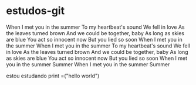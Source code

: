 # estudos-git

When I met you in the summer
To my heartbeat's sound
We fell in love
As the leaves turned brown
And we could be together, baby
As long as skies are blue
You act so innocent now
But you lied so soon
When I met you in the summer
When I met you in the summer
To my heartbeat's sound
We fell in love
As the leaves turned brown
And we could be together, baby
As long as skies are blue
You act so innocent now
But you lied so soon
When I met you in the summer
Summer
When I met you in the summer
Summer

estou estudando
print =("hello world")